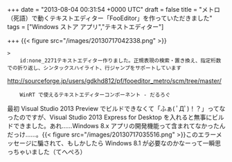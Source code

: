 
+++
date = "2013-08-04 00:31:54 +0000 UTC"
draft = false
title = "メトロ（死語）で動くテキストエディター「FooEditor」を作っていただきました"
tags = ["Windows ストア アプリ","テキストエディター"]

+++
{{< figure src="/images/20130717042338.png"  >}}<br/>


    >
        id:none_2271テキストエディター作りました。正規表現の検索・置き換え、指定桁数での折り返し、シンタックスハイライト、行ジャンプをサポートしています
http://sourceforge.jp/users/gdkhd812/pf/fooeditor_metro/scm/tree/master/

        WinRT で使えるテキストエディターコンポーネント - だるろぐ
    
最初 Visual Studio 2013 Preview でビルドできなくて「ふぁ( ﾟДﾟ)！？」ってなったのですが、Visual Studio 2013 Express for Desktop を入れると無事にビルドできました。あれ……Windows 8.x アプリの開発機能って含まれてなかったんだっけ……。{{< figure src="/images/20130717035516.png"  >}}このエラーメッセージに騙されて、もしかしたら Windows 8.1 が必要なのかなーって一瞬思っちゃいました（てへぺろ）


